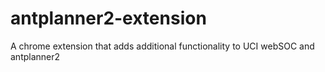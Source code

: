# antplanner2-extension
A chrome extension that adds additional functionality to UCI webSOC and antplanner2
